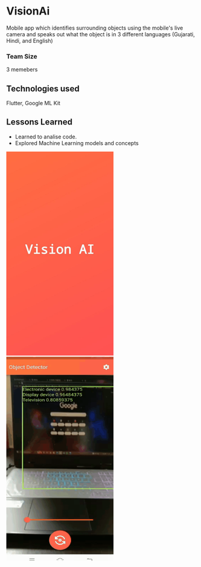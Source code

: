 
# VisionAi
 
Mobile app which identifies surrounding objects using the mobile's live camera and speaks out what the object is in 3 different languages (Gujarati, Hindi, and English)

### Team Size
3 memebers

## Technologies used

Flutter, Google ML Kit




## Lessons Learned

- Learned to analise code.
- Explored Machine Learning models and concepts

<div>
<img src="https://github.com/SuhaneeMavar/VisionAiApp/blob/main/AppSplashScreen.jpeg" width="284px" height="540">
<img src="https://github.com/SuhaneeMavar/SuhaneeMavar/blob/main/VisionAiApp.gif" width="284px" height="540">
</div>

